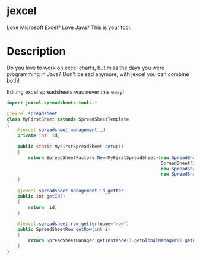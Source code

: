 # jexcel
Love Microsoft Excel? Love Java? This is your tool.

# Description

Do you love to work on excel charts, but miss the days you were programming in Java? Don't be sad anymore, with jexcel you can combine both! 

Editing excel spreadsheets was never this easy!

``` java
import jexcel.spreadsheets.tools.*

@jexcel.spreadsheet
class MyFirstSheet extends SpreadSheetTemplate
{
    @jexcel.spreadsheet.management.id
    private int _id;
    
    public static MyFirstSpreadSheet setup()
    {
        return SpreadSheetFactory.New<MyFirstSpreadSheet>(new SpreadSheetName("diego_loves_excel.csv"),
                                                          SpreadSheetFileExtension.Csv,
                                                          new SpreadSheetRows(500),
                                                          new SpreadSheetColumns(20));
    }
    
    @jexcel.spreadsheet.management.id_getter
    public int getId()
    {
        return _id;
    }
    
    @jexcel.spreadsheet.row_getter(name="row")
    public SpreadSheetRow getRow(int i)
    {
        return SpreadSheetManager.getInstance().getGlobalManager().getFromContext(this.getId()).getAs<MyFirstSpreadSheet>().getRow(i);
    }
}
```
